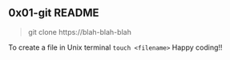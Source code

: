 ## 0x01-git README
> git clone https://blah-blah-blah

To create a file in Unix terminal `touch <filename>`
Happy coding!!
